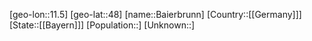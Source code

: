 ﻿---
location: [48,11.5]
type: City
tags:
- geo/City


SpocWebEntityId: 28987
isDeleted: false
confidential: public

---
[geo-lon::11.5]
[geo-lat::48]
[name::Baierbrunn]
[Country::[[Germany]]]
[State::[[Bayern]]]
[Population::]
[Unknown::]

